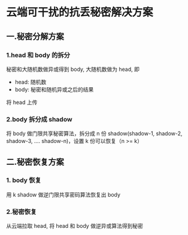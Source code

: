 # 云端可干扰的抗丢秘密解决方案

## 一.秘密分解方案

### 1.head 和 body 的拆分

秘密和大随机数做异或得到 body, 大随机数做为 head, 即

- head: 随机数
- body: 秘密和随机异或之后的结果

将 head 上传  

  
### 2.body 拆分成 shadow

将 body 做门限共享秘密算法，拆分成 n 份 shadow(shadow-1, shadow-2, shadow-3, .... shadow-n)，设置 k 份可以恢复（n >= k）


## 二.秘密恢复方案

### 1. body 恢复

用 k shadow 做逆门限共享密码算法恢复出 body


### 2.秘密恢复

从云端拉取 head, 将 head 和 body 做逆异或算法得到秘密

